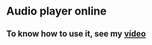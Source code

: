 # Audio player online
## To know how to use it, see my [vídeo](https://www.youtube.com/channel/UC3LqWKSaH52fLRAW-F-WHFw)
